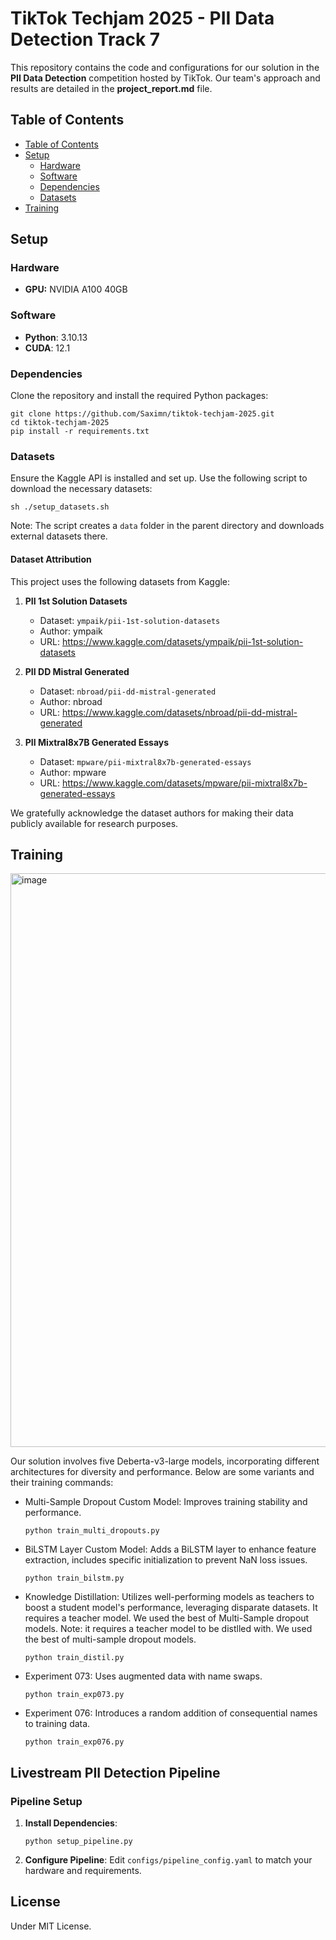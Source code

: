 # TikTok Techjam 2025 - PII Data Detection Track 7 

This repository contains the code and configurations for our solution in the **PII Data Detection** competition hosted by TikTok. Our team's approach and results are detailed in the **project_report.md** file.


## Table of Contents

  - [Table of Contents](#table-of-contents)
  - [Setup](#setup)
    - [Hardware](#hardware)
    - [Software](#software)
    - [Dependencies](#dependencies)
    - [Datasets](#datasets)
  - [Training](#training)

## Setup

### Hardware
- **GPU:** NVIDIA A100 40GB


### Software

- **Python**: 3.10.13
- **CUDA**: 12.1

### Dependencies

Clone the repository and install the required Python packages:

```shell
git clone https://github.com/Saximn/tiktok-techjam-2025.git
cd tiktok-techjam-2025
pip install -r requirements.txt
```

### Datasets

Ensure the Kaggle API is installed and set up. Use the following script to download the necessary datasets:

```shell
sh ./setup_datasets.sh
```

Note: The script creates a `data` folder in the parent directory and downloads external datasets there.

#### Dataset Attribution

This project uses the following datasets from Kaggle:

1. **PII 1st Solution Datasets** 
   - Dataset: `ympaik/pii-1st-solution-datasets`
   - Author: ympaik
   - URL: https://www.kaggle.com/datasets/ympaik/pii-1st-solution-datasets

2. **PII DD Mistral Generated**
   - Dataset: `nbroad/pii-dd-mistral-generated`  
   - Author: nbroad
   - URL: https://www.kaggle.com/datasets/nbroad/pii-dd-mistral-generated

3. **PII Mixtral8x7B Generated Essays**
   - Dataset: `mpware/pii-mixtral8x7b-generated-essays`
   - Author: mpware  
   - URL: https://www.kaggle.com/datasets/mpware/pii-mixtral8x7b-generated-essays

We gratefully acknowledge the dataset authors for making their data publicly available for research purposes.

## Training
<img width="1327" height="918" alt="image" src="https://github.com/user-attachments/assets/7ee1481f-3967-462d-9c9f-b9b0604f2289" />

Our solution involves five Deberta-v3-large models, incorporating different architectures for diversity and performance. Below are some variants and their training commands:

- Multi-Sample Dropout Custom Model: Improves training stability and performance.

    ```shell
    python train_multi_dropouts.py
    ```

- BiLSTM Layer Custom Model: Adds a BiLSTM layer to enhance feature extraction, includes specific initialization to prevent NaN loss issues.

    ```shell
    python train_bilstm.py
    ```

- Knowledge Distillation: Utilizes well-performing models as teachers to boost a student model's performance, leveraging disparate datasets. It requires a teacher model. We used the best of Multi-Sample dropout models.
Note: it requires a teacher model to be distlled with. We used the best of multi-sample dropout models.

    ```shell
    python train_distil.py
    ```

- Experiment 073: Uses augmented data with name swaps.

    ```shell
    python train_exp073.py
    ```

- Experiment 076: Introduces a random addition of consequential names to training data.

    ```shell
    python train_exp076.py
    ```

## Livestream PII Detection Pipeline

### Pipeline Setup

1. **Install Dependencies**:
   ```shell
   python setup_pipeline.py
   ```

2. **Configure Pipeline**:
   Edit `configs/pipeline_config.yaml` to match your hardware and requirements.


## License 
Under MIT License.
